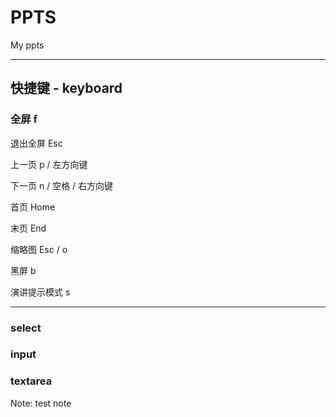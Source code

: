 # PPTS

My ppts

---

## 快捷键 - keyboard

<!-- <div class="fragment" data-fragment-index="0"> -->
  
### 全屏  f

<!-- <div class="fragment" data-fragment-index="1"> -->

退出全屏  Esc

上一页  p / 左方向键

下一页  n / 空格 / 右方向键


<!-- <div class="fragment" data-fragment-index="2"> -->

首页  Home

末页  End

缩略图  Esc / o

黑屏  b

演讲提示模式  s


---

### select

### input

### textarea

Note: test note

